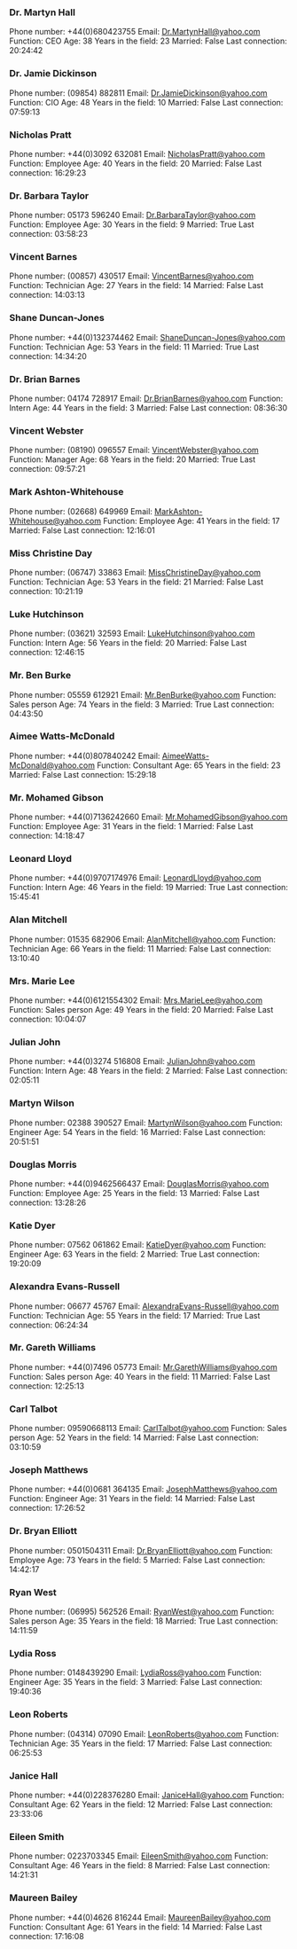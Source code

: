 ### Dr. Martyn Hall
Phone number: +44(0)680423755
Email: Dr.MartynHall@yahoo.com
Function: CEO
Age: 38
Years in the field: 23
Married: False
Last connection: 20:24:42

### Dr. Jamie Dickinson
Phone number: (09854) 882811
Email: Dr.JamieDickinson@yahoo.com
Function: CIO
Age: 48
Years in the field: 10
Married: False
Last connection: 07:59:13

### Nicholas Pratt
Phone number: +44(0)3092 632081
Email: NicholasPratt@yahoo.com
Function: Employee
Age: 40
Years in the field: 20
Married: False
Last connection: 16:29:23

### Dr. Barbara Taylor
Phone number: 05173 596240
Email: Dr.BarbaraTaylor@yahoo.com
Function: Employee
Age: 30
Years in the field: 9
Married: True
Last connection: 03:58:23

### Vincent Barnes
Phone number: (00857) 430517
Email: VincentBarnes@yahoo.com
Function: Technician
Age: 27
Years in the field: 14
Married: False
Last connection: 14:03:13

### Shane Duncan-Jones
Phone number: +44(0)132374462
Email: ShaneDuncan-Jones@yahoo.com
Function: Technician
Age: 53
Years in the field: 11
Married: True
Last connection: 14:34:20

### Dr. Brian Barnes
Phone number: 04174 728917
Email: Dr.BrianBarnes@yahoo.com
Function: Intern
Age: 44
Years in the field: 3
Married: False
Last connection: 08:36:30

### Vincent Webster
Phone number: (08190) 096557
Email: VincentWebster@yahoo.com
Function: Manager
Age: 68
Years in the field: 20
Married: True
Last connection: 09:57:21

### Mark Ashton-Whitehouse
Phone number: (02668) 649969
Email: MarkAshton-Whitehouse@yahoo.com
Function: Employee
Age: 41
Years in the field: 17
Married: False
Last connection: 12:16:01

### Miss Christine Day
Phone number: (06747) 33863
Email: MissChristineDay@yahoo.com
Function: Technician
Age: 53
Years in the field: 21
Married: False
Last connection: 10:21:19

### Luke Hutchinson
Phone number: (03621) 32593
Email: LukeHutchinson@yahoo.com
Function: Intern
Age: 56
Years in the field: 20
Married: False
Last connection: 12:46:15

### Mr. Ben Burke
Phone number: 05559 612921
Email: Mr.BenBurke@yahoo.com
Function: Sales person
Age: 74
Years in the field: 3
Married: True
Last connection: 04:43:50

### Aimee Watts-McDonald
Phone number: +44(0)807840242
Email: AimeeWatts-McDonald@yahoo.com
Function: Consultant
Age: 65
Years in the field: 23
Married: False
Last connection: 15:29:18

### Mr. Mohamed Gibson
Phone number: +44(0)7136242660
Email: Mr.MohamedGibson@yahoo.com
Function: Employee
Age: 31
Years in the field: 1
Married: False
Last connection: 14:18:47

### Leonard Lloyd
Phone number: +44(0)9707174976
Email: LeonardLloyd@yahoo.com
Function: Intern
Age: 46
Years in the field: 19
Married: True
Last connection: 15:45:41

### Alan Mitchell
Phone number: 01535 682906
Email: AlanMitchell@yahoo.com
Function: Technician
Age: 66
Years in the field: 11
Married: False
Last connection: 13:10:40

### Mrs. Marie Lee
Phone number: +44(0)6121554302
Email: Mrs.MarieLee@yahoo.com
Function: Sales person
Age: 49
Years in the field: 20
Married: False
Last connection: 10:04:07

### Julian John
Phone number: +44(0)3274 516808
Email: JulianJohn@yahoo.com
Function: Intern
Age: 48
Years in the field: 2
Married: False
Last connection: 02:05:11

### Martyn Wilson
Phone number: 02388 390527
Email: MartynWilson@yahoo.com
Function: Engineer
Age: 54
Years in the field: 16
Married: False
Last connection: 20:51:51

### Douglas Morris
Phone number: +44(0)9462566437
Email: DouglasMorris@yahoo.com
Function: Employee
Age: 25
Years in the field: 13
Married: False
Last connection: 13:28:26

### Katie Dyer
Phone number: 07562 061862
Email: KatieDyer@yahoo.com
Function: Engineer
Age: 63
Years in the field: 2
Married: True
Last connection: 19:20:09

### Alexandra Evans-Russell
Phone number: 06677 45767
Email: AlexandraEvans-Russell@yahoo.com
Function: Technician
Age: 55
Years in the field: 17
Married: True
Last connection: 06:24:34

### Mr. Gareth Williams
Phone number: +44(0)7496 05773
Email: Mr.GarethWilliams@yahoo.com
Function: Sales person
Age: 40
Years in the field: 11
Married: False
Last connection: 12:25:13

### Carl Talbot
Phone number: 09590668113
Email: CarlTalbot@yahoo.com
Function: Sales person
Age: 52
Years in the field: 14
Married: False
Last connection: 03:10:59

### Joseph Matthews
Phone number: +44(0)0681 364135
Email: JosephMatthews@yahoo.com
Function: Engineer
Age: 31
Years in the field: 14
Married: False
Last connection: 17:26:52

### Dr. Bryan Elliott
Phone number: 0501504311
Email: Dr.BryanElliott@yahoo.com
Function: Employee
Age: 73
Years in the field: 5
Married: False
Last connection: 14:42:17

### Ryan West
Phone number: (06995) 562526
Email: RyanWest@yahoo.com
Function: Sales person
Age: 35
Years in the field: 18
Married: True
Last connection: 14:11:59

### Lydia Ross
Phone number: 0148439290
Email: LydiaRoss@yahoo.com
Function: Engineer
Age: 35
Years in the field: 3
Married: False
Last connection: 19:40:36

### Leon Roberts
Phone number: (04314) 07090
Email: LeonRoberts@yahoo.com
Function: Technician
Age: 35
Years in the field: 17
Married: False
Last connection: 06:25:53

### Janice Hall
Phone number: +44(0)228376280
Email: JaniceHall@yahoo.com
Function: Consultant
Age: 62
Years in the field: 12
Married: False
Last connection: 23:33:06

### Eileen Smith
Phone number: 0223703345
Email: EileenSmith@yahoo.com
Function: Consultant
Age: 46
Years in the field: 8
Married: False
Last connection: 14:21:31

### Maureen Bailey
Phone number: +44(0)4626 816244
Email: MaureenBailey@yahoo.com
Function: Consultant
Age: 61
Years in the field: 14
Married: False
Last connection: 17:16:08

